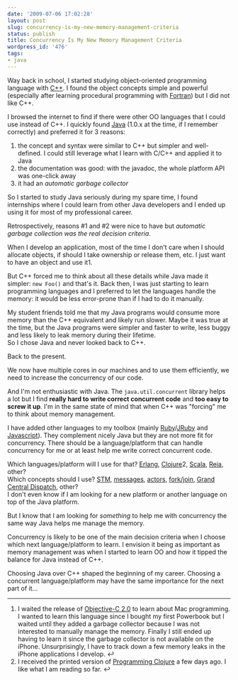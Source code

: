 ```yaml
---
date: '2009-07-06 17:02:28'
layout: post
slug: concurrency-is-my-new-memory-management-criteria
status: publish
title: Concurrency Is My New Memory Management Criteria
wordpress_id: '476'
tags:
- java
---
```


Way back in school, I started studying object-oriented programming language with [C++][cplusplus].
I found the object concepts simple and powerful (especially after learning procedural programming with [Fortran][fortran]) but I did not like C++.

I browsed the internet to find if there were other OO languages that I could use instead of C++. I quickly found [Java][java] (1.0.x at the time, if I remember correctly) and preferred it for 3 reasons:

1. the concept and syntax were similar to C++ but simpler and well-defined. I could still leverage what I learn with C/C++ and applied it to Java
2. the documentation was good: with the javadoc, the whole platform API was one-click away
3. it had an _automatic garbage collector_

So I started to study Java seriously during my spare time, I found internships where I could learn from other Java developers and I ended up using it for most of my professional career.

Retrospectively, reasons #1 and #2 were nice to have but _automatic garbage collection was the real decision criteria_.

When I develop an application, most of the time I don't care when I should allocate objects, if should I take ownership or release them, etc. I just want to have an object and use it1. 

But C++ forced me to think about all these details while Java made it simpler: `new Foo()` and that's it. Back then, I was just starting to learn programming languages and I preferred to let the languages handle the memory: it would be less error-prone than if I had to do it manually.

My student friends told me that my Java programs would consume more memory than the C++ equivalent and likely run slower. Maybe it was true at the time, but the Java programs were simpler and faster to write, less buggy and less likely to leak memory during their lifetime.  
So I chose Java and never looked back to C++.

Back to the present.

We now have multiple cores in our machines and to use them efficiently, we need to increase the concurrency of our code.

And I'm not enthusiastic with Java. The `java.util.concurrent` library helps a lot but I find __really hard to write correct concurrent code__ and __too easy to screw it up__.
I'm in the same state of mind that when C++ was "forcing" me to think about memory management. 

I have added other languages to my toolbox (mainly [Ruby][ruby]/[JRuby][jruby] and [Javascript][javascript]). They complement nicely Java but they are not more fit for concurrency.
There should be a language/platform that can handle concurrency for me or at least help me write correct concurrent code.

Which languages/platform will I use for that? [Erlang][erlang], [Clojure][clojure]2, [Scala][scala], [Reia][reia], other?   
Which concepts should I use? [STM][stm], [messages][messages], [actors][actors], [fork/join][fork-join], [Grand Central Dispatch][grand-central], other?  
I don't even know if I am looking for a new platform or another language on top of the Java platform.

But I know that I am looking for _something_ to help me with concurrency the same way Java helps me manage the memory.

Concurrency is likely to be one of the main decision criteria when I choose which next language/platform to learn.
I envision it being as important as memory management was when I started to learn OO and how it tipped the balance for Java instead of C++.

Choosing Java over C++ shaped the beginning of my career. Choosing a concurrent language/platform may have the same importance for the next part of it...

---

   1.  I waited the release of  [Objective-C 2.0][objective-c] to learn about Mac programming. I wanted to learn this language since I bought my first Powerbook but I waited until they added a garbage collector because I was not interested to manually manage the memory. Finally I still ended up having to learn it since the garbage collector is not available on the iPhone. Unsurprisingly, I have to track down a few memory leaks in the iPhone applications I develop. ↩
   2.  I received the printed version of [Programming Clojure][programming-clojure] a few days ago. I like what I am reading so far. ↩

[cplusplus]: http://en.wikipedia.org/wiki/C%2B%2B
[fortran]:  http://fr.wikipedia.org/wiki/Fortran
[java]:  http://java.net/
[erlang]: http://erlang.org/
[clojure]: http://clojure.org/
[scala]: http://www.scala-lang.org/
[reia]: http://wiki.reia-lang.org/wiki/Reia_Programming_Language
[objective-c]: http://developer.apple.com/documentation/Cocoa/Conceptual/ObjectiveC/Introduction/introObjectiveC.html
[ruby]: http://www.ruby-lang.org/en/
[jruby]:  http://jruby.org/
[javascript]: http://en.wikipedia.org/wiki/JavaScript
[stm]: http://en.wikipedia.org/wiki/Software_transactional_memory
[actors]: http://en.wikipedia.org/wiki/Actor_model
[messages]: http://en.wikipedia.org/wiki/Message_passing
[fork-join]: http://gee.cs.oswego.edu/dl/papers/fj.pdf
[grand-central]: http://www.apple.com/macosx/technology/#grandcentral
[programming-clojure]: http://www.pragprog.com/titles/shcloj/programming-clojure
